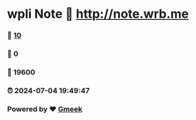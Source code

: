 # wpli Note :link: http://note.wrb.me 
### :page_facing_up: [10](http://note.wrb.me/tag.html) 
### :speech_balloon: 0 
### :hibiscus: 19600 
### :alarm_clock: 2024-07-04 19:49:47 
### Powered by :heart: [Gmeek](https://github.com/Meekdai/Gmeek)
